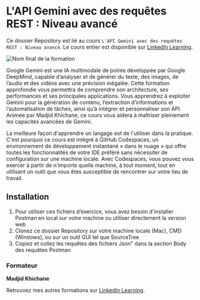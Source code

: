 # L'API Gemini avec des requêtes REST : Niveau avancé

Ce dossier Repository est lié au cours `L'API Gemini avec des requêtes REST : Niveau avancé`. Le cours entier est disponible sur [LinkedIn Learning][lil-course-url].

![Nom final de la formation][lil-thumbnail-url] 

Google Gemini est une IA multimodale de pointe développée par Google DeepMind, capable d’analyser et de générer du texte, des images, de l’audio et des vidéos avec une précision inégalée. Cette formation approfondie vous permettra de comprendre son architecture, ses performances et ses principales applications. Vous apprendrez à exploiter Gemini pour la génération de contenu, l’extraction d’informations et l’automatisation de tâches, ainsi qu’à intégrer et personnaliser son API. Animée par Madjid Khichane, ce cours vous aidera à maîtriser pleinement les capacités avancées de Gemini.

La meilleure façon d'apprendre un langage est de l'utiliser dans la pratique. C'est pourquoi ce cours est intégré à GitHub Codespaces, un environnement de développement instantané « dans le nuage » qui offre toutes les fonctionnalités de votre IDE préféré sans nécessiter de configuration sur une machine locale. Avec Codespaces, vous pouvez vous exercer à partir de n'importe quelle machine, à tout moment, tout en utilisant un outil que vous êtes susceptible de rencontrer sur votre lieu de travail. 

## Installation

1. Pour utiliser ces fichiers d’exercice, vous avez besoin d'installer Postman en local sur votre machine ou utiliser directement la version web
2. Clonez ce dossier Repository sur votre machine locale (Mac), CMD (Windows), ou sur un outil GUI tel que SourceTree 
3. Copiez et collez les requêtes des fichiers Json" dans la section Body des requêtes Postman


### Formateur

**Madjid Khichane** 

Retrouvez mes autres formations sur [LinkedIn Learning][lil-URL-trainer].

[0]: # (Replace these placeholder URLs with actual course URLs)
[lil-course-url]: https://www.linkedin.com
[lil-thumbnail-url]: https://media.licdn.com/dms/image/v2/D4E0DAQH8G2N9PeiIbA/learning-public-crop_675_1200/B4EZY.hQcXHUAY-/0/1744805627907?e=2147483647&v=beta&t=-ScWwDmnk-izc1T-tNZXaGW3L3hhp0v1Glr050fmyk0
[lil-URL-trainer]: https://www.linkedin.com/learning/instructors/madjid-khichane

[1]: # (End of FR-Instruction ###############################################################################################)
